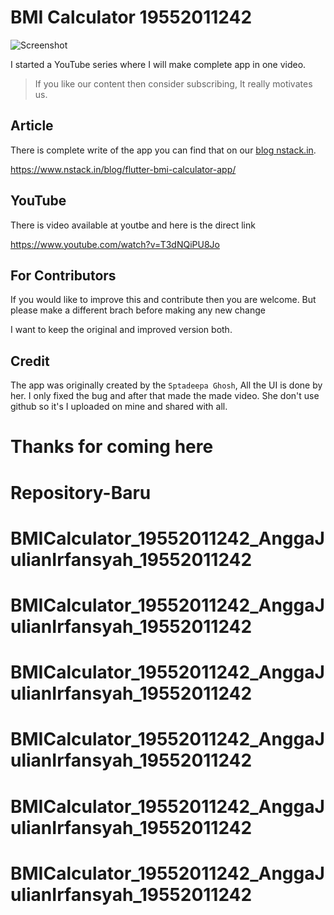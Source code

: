 # BMI Calculator 19552011242

![Screenshot](https://res.cloudinary.com/nitishk72/image/upload/v1595680512/nstack_in/blog/flutter/flutter-bmi-calculator.png)

I started a YouTube series where I will make complete app in one video.

> If you like our content then consider subscribing, It really motivates us.

## Article

There is complete write of the app you can find that on our [blog nstack.in](https://www.nstack.in/blog/flutter-bmi-calculator-app/).

https://www.nstack.in/blog/flutter-bmi-calculator-app/

## YouTube

There is video available at youtbe and here is the direct link

https://www.youtube.com/watch?v=T3dNQiPU8Jo

## For Contributors

If you would like to improve this and contribute then you are welcome. But please make a different brach before making any new change

I want to keep the original and improved version both.

## Credit

The app was originally created by the `Sptadeepa Ghosh`, All the UI is done by her. I only fixed the bug and after that made the made video. She don't use github so it's I uploaded on mine and shared with all.

# Thanks for coming here
# Repository-Baru
# BMICalculator_19552011242_AnggaJulianIrfansyah_19552011242
# BMICalculator_19552011242_AnggaJulianIrfansyah_19552011242
# BMICalculator_19552011242_AnggaJulianIrfansyah_19552011242
# BMICalculator_19552011242_AnggaJulianIrfansyah_19552011242
# BMICalculator_19552011242_AnggaJulianIrfansyah_19552011242
# BMICalculator_19552011242_AnggaJulianIrfansyah_19552011242
